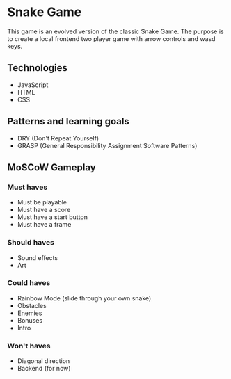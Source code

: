 # Snake Game
This game is an evolved version of the classic Snake Game. 
The purpose is to create a local frontend two player game with arrow controls and wasd keys.

## Technologies
- JavaScript
- HTML
- CSS

## Patterns and learning goals
- DRY (Don't Repeat Yourself)
- GRASP (General Responsibility Assignment Software Patterns)

## MoSCoW Gameplay
### Must haves
- Must be playable
- Must have a score
- Must have a start button
- Must have a frame
### Should haves
- Sound effects
- Art
### Could haves
- Rainbow Mode (slide through your own snake) 
- Obstacles
- Enemies
- Bonuses
- Intro
### Won't haves
- Diagonal direction
- Backend (for now)